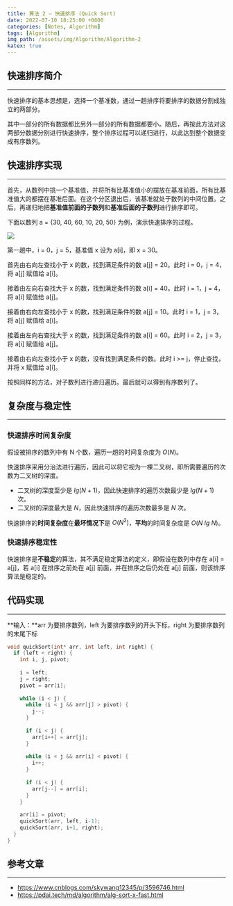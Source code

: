 ```yaml
---
title: 算法 2 — 快速排序 (Quick Sort)
date: 2022-07-10 18:25:00 +0800
categories: [Notes, Algorithm]
tags: [Algorithm]
img_path: /assets/img/Algorithm/Algorithm-2
katex: true
---
```


## **快速排序简介**

---

快速排序的基本思想是，选择一个基准数，通过一趟排序将要排序的数据分割成独立的两部分。

其中一部分的所有数据都比另外一部分的所有数据都要小。随后，再按此方法对这两部分数据分别进行快速排序，整个排序过程可以递归进行，以此达到整个数据变成有序数列。



## **快速排序实现**

---

首先，从数列中挑一个基准值，并将所有比基准值小的摆放在基准前面，所有比基准值大的都摆在基准后面。在这个分区退出后，该基准就处于数列的中间位置。之后，再递归地把**基准值前面的子数列**和**基准后面的子数列**进行排序即可。

下面以数列 a = {30, 40, 60, 10, 20, 50} 为例，演示快速排序的过程。

![](quick-sort.jpeg)

第一趟中，i = 0，j = 5，基准值 x 设为 a[i]，即 x = 30。

首先由右向左查找小于 x 的数，找到满足条件的数 a[j] = 20。此时 i = 0，j = 4，将 a[j] 赋值给 a[i]。

接着由左向右查找大于 x 的数，找到满足条件的数 a[i] = 40。此时 i = 1，j = 4，将 a[i] 赋值给 a[j]。

接着由右向左查找小于 x 的数，找到满足条件的数 a[j] = 10。此时 i = 1，j = 3，将 a[j] 赋值给 a[i]。

接着由左向右查找大于 x 的数，找到满足条件的数 a[i] = 60。此时 i = 2，j = 3，将 a[i] 赋值给 a[j]。

接着由右向左查找小于 x 的数，没有找到满足条件的数。此时 i >= j，停止查找，并将 x 赋值给 a[i]。

按照同样的方法，对子数列进行递归遍历。最后就可以得到有序数列了。



## **复杂度与稳定性**

---

### **快速排序时间复杂度**

假设被排序的数列中有 N 个数，遍历一趟的时间复杂度为 $O(N)$。

快速排序采用分治法进行遍历，因此可以将它视为一棵二叉树，即所需要遍历的次数为二叉树的深度。

- 二叉树的深度至少是 $lg(N+1)$，因此快速排序的遍历次数最少是 $lg(N+1)$ 次。
- 二叉树的深度最大是 $N$，因此快速排序的遍历次数最多是 $N$ 次。

快速排序的**时间复杂度**在**最坏情况下**是 $O(N^2)$，**平均**的时间复杂度是 $O(N~lg~N)$。



### **快速排序稳定性**

快速排序是**不稳定**的算法，其不满足稳定算法的定义，即假设在数列中存在 a[i] = a[j]，若 a[i] 在排序之前处在 a[j] 前面，并在排序之后仍处在 a[j] 前面，则该排序算法是稳定的。



## **代码实现**

---

**输入：**arr 为要排序数列，left 为要排序数列的开头下标，right 为要排序数列的末尾下标

``` cpp
void quickSort(int* arr, int left, int right) {
  if (left < right) {
    int i, j, pivot;
    
    i = left;
    j = right;
    pivot = arr[i];
    
    while (i < j) {
      while (i < j && arr[j] > pivot) {
       	j--;
      }
      
      if (i < j) {
        arr[i++] = arr[j];
      }
      
      while (i < j && arr[i] < pivot) {
        i++;
      }
      
      if (i < j) {
        arr[j--] = arr[i];
      }
    }
    
    arr[i] = pivot;
    quickSort(arr, left, i-1);
    quickSort(arr, i+1, right);
  }
}
```



## **参考文章**

---

- <https://www.cnblogs.com/skywang12345/p/3596746.html>
- <https://pdai.tech/md/algorithm/alg-sort-x-fast.html>

